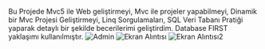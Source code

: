 Bu Projede
Mvc5 ile Web geliştirmeyi,
Mvc ile projeler yapabilmeyi,
Dinamik bir Mvc Projesi Geliştirmeyi,
Linq Sorgulamaları,
SQL Veri Tabanı Pratiği yaparak detaylı bir şekilde becerilerimi geliştirdim.
Database FIRST yaklaşımı kullanılmıştır.
![Admin](https://github.com/BurakAltay863/MvcCv/assets/73258724/6110a863-1b71-4533-b5b8-1706355014bd)
![Ekran Alıntısı](https://github.com/BurakAltay863/MvcCv/assets/73258724/e33171f5-e12c-41a1-985f-70cdaf2dd65c)
![Ekran Alıntısı2](https://github.com/BurakAltay863/MvcCv/assets/73258724/5ec4fd22-b48e-4222-b2bf-5b1acd71b6bf)

